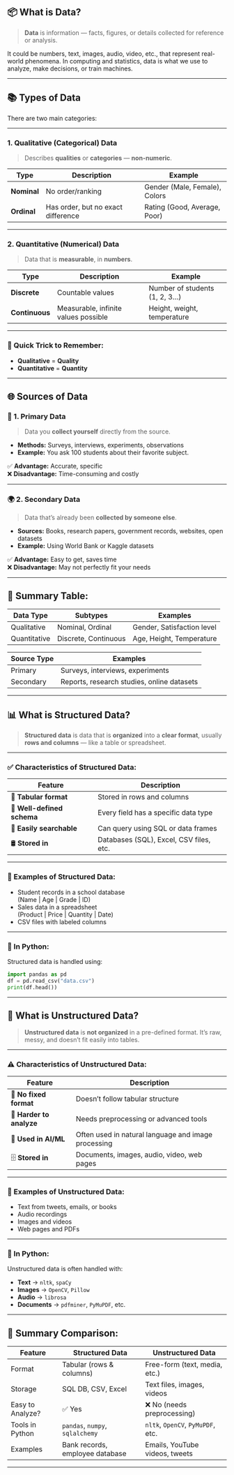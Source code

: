 
## 📦 **What is Data?**

> **Data** is information — facts, figures, or details collected for reference or analysis.

It could be numbers, text, images, audio, video, etc., that represent real-world phenomena. In computing and statistics, data is what we use to analyze, make decisions, or train machines.

---

## 📚 **Types of Data**

There are two main categories:

---

### 1. **Qualitative (Categorical) Data**
> Describes **qualities** or **categories** — **non-numeric**.

| Type         | Description                              | Example                        |
|--------------|------------------------------------------|--------------------------------|
| **Nominal**  | No order/ranking                         | Gender (Male, Female), Colors  |
| **Ordinal**  | Has order, but no exact difference       | Rating (Good, Average, Poor)   |

---

### 2. **Quantitative (Numerical) Data**
> Data that is **measurable**, in **numbers**.

| Type         | Description                              | Example                        |
|--------------|------------------------------------------|--------------------------------|
| **Discrete** | Countable values                         | Number of students (1, 2, 3…)  |
| **Continuous**| Measurable, infinite values possible     | Height, weight, temperature    |

---

### 🧠 Quick Trick to Remember:

- **Qualitative** = **Quality**
- **Quantitative** = **Quantity**

---

## 🌐 **Sources of Data**

### 📄 1. **Primary Data**
> Data you **collect yourself** directly from the source.

- **Methods:** Surveys, interviews, experiments, observations
- **Example:** You ask 100 students about their favorite subject.

✅ **Advantage:** Accurate, specific  
❌ **Disadvantage:** Time-consuming and costly

---

### 🌍 2. **Secondary Data**
> Data that’s already been **collected by someone else**.

- **Sources:** Books, research papers, government records, websites, open datasets
- **Example:** Using World Bank or Kaggle datasets

✅ **Advantage:** Easy to get, saves time  
❌ **Disadvantage:** May not perfectly fit your needs

---

## 🔁 Summary Table:

| Data Type       | Subtypes     | Examples                    |
|------------------|--------------|-----------------------------|
| Qualitative       | Nominal, Ordinal | Gender, Satisfaction level   |
| Quantitative      | Discrete, Continuous | Age, Height, Temperature     |

| Source Type    | Examples                                      |
|----------------|-----------------------------------------------|
| Primary        | Surveys, interviews, experiments              |
| Secondary      | Reports, research studies, online datasets    |

---


## 📊 What is **Structured Data**?

> **Structured data** is data that is **organized** into a **clear format**, usually **rows and columns** — like a table or spreadsheet.

---

### ✅ Characteristics of Structured Data:

| Feature              | Description                                     |
|----------------------|-------------------------------------------------|
| 🧱 **Tabular format**    | Stored in rows and columns                    |
| 📑 **Well-defined schema** | Every field has a specific data type         |
| 🔎 **Easily searchable** | Can query using SQL or data frames             |
| 🛢️ **Stored in**         | Databases (SQL), Excel, CSV files, etc.       |

---

### 📌 Examples of Structured Data:
- Student records in a school database  
  (Name | Age | Grade | ID)
- Sales data in a spreadsheet  
  (Product | Price | Quantity | Date)
- CSV files with labeled columns

---

### 🧠 In Python:
Structured data is handled using:
```python
import pandas as pd
df = pd.read_csv("data.csv")
print(df.head())
```

---

## 📂 What is **Unstructured Data**?

> **Unstructured data** is **not organized** in a pre-defined format. It’s raw, messy, and doesn’t fit easily into tables.

---

### ⚠️ Characteristics of Unstructured Data:

| Feature              | Description                                   |
|----------------------|-----------------------------------------------|
| 📂 **No fixed format**   | Doesn’t follow tabular structure              |
| 🧠 **Harder to analyze** | Needs preprocessing or advanced tools        |
| 🤖 **Used in AI/ML**     | Often used in natural language and image processing |
| 🗄️ **Stored in**         | Documents, images, audio, video, web pages   |

---

### 📌 Examples of Unstructured Data:
- Text from tweets, emails, or books
- Audio recordings
- Images and videos
- Web pages and PDFs

---

### 🧠 In Python:
Unstructured data is often handled with:
- **Text** → `nltk`, `spaCy`
- **Images** → `OpenCV`, `Pillow`
- **Audio** → `librosa`
- **Documents** → `pdfminer`, `PyMuPDF`, etc.

---

## 🔁 Summary Comparison:

| Feature            | Structured Data                  | Unstructured Data                |
|--------------------|----------------------------------|----------------------------------|
| Format             | Tabular (rows & columns)         | Free-form (text, media, etc.)    |
| Storage            | SQL DB, CSV, Excel               | Text files, images, videos       |
| Easy to Analyze?   | ✅ Yes                           | ❌ No (needs preprocessing)      |
| Tools in Python    | `pandas`, `numpy`, `sqlalchemy`  | `nltk`, `OpenCV`, `PyMuPDF`, etc.|
| Examples           | Bank records, employee database  | Emails, YouTube videos, tweets   |

---
